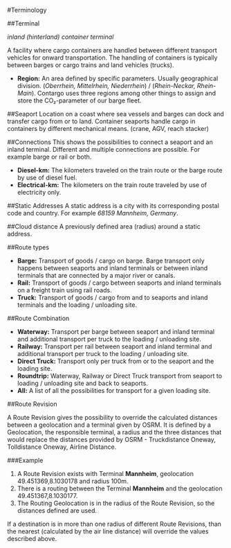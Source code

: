 #Terminology

##Terminal

*inland (hinterland) container terminal*

A facility where cargo containers are handled between different transport vehicles for onward transportation. 
The handling of containers is typically between barges or cargo trains and land vehicles (trucks).

* **Region:** An area defined by specific parameters. 
Usually geographical division. (*Oberrhein, Mittelrhein, Niederrhein*) / (*Rhein-Neckar, Rhein-Main*).
Contargo uses three regions among other things to assign and store the CO₂-parameter of our barge fleet.


##Seaport
Location on a coast where sea vessels and barges can dock and transfer cargo from or to land. 
Container seaports handle cargo in containers by different mechanical means. (crane, AGV, reach stacker)


##Connections
This shows the possibilities to connect a seaport and an inland terminal.
Different and multiple connections are possible. For example barge or rail or both.

* **Diesel-km:** The kilometers traveled on the train route or the barge route by use of diesel fuel.
* **Electrical-km:** The kilometers on the train route traveled by use of electricity only.


##Static Addresses
A static address is a city with its corresponding postal code and country. For example *68159 Mannheim, Germany*.


##Cloud distance
A previously defined area (radius) around a static address.


##Route types

* **Barge:** Transport of goods / cargo on barge. 
Barge transport only happens between seaports and inland terminals or between inland terminals that are connected by a major river or canals.
* **Rail:** Transport of goods / cargo between seaports and inland terminals on a freight train using rail roads.
* **Truck:** Transport of goods / cargo from and to seaports and inland terminals and the loading / unloading site.


##Route Combination

* **Waterway:** Transport per barge between seaport and inland terminal and additional transport per truck to the loading / unloading site.
* **Railway:** Transport per rail between seaport and inland terminal and additional transport per truck to the loading / unloading site.
* **Direct Truck:** Transport only per truck from or to the seaport and the loading site.
* **Roundtrip:** Waterway, Railway or Direct Truck transport from seaport to loading / unloading site and back to seaports.
* **All:** A list of all the possibilities for transport for a given loading site.

##Route Revision

A Route Revision gives the possibility to override the calculated distances between a geolocation and a terminal given by OSRM.
It is defined by a Geolocation, the responsible terminal, a radius and the three distances that would replace the distances provided by OSRM - Truckdistance Oneway, Tolldistance Oneway, Airline Distance.

###Example

1. A Route Revision exists with Terminal **Mannheim**, geolocation 49.451369,8.1030178 and radius 100m.
2. There is a routing between the Terminal **Mannheim** and the geolocation 49.451367,8.1030177.
3. The Routing Geolocation is in the radius of the Route Revision, so the distances defined are used.

If a destination is in more than one radius of different Route Revisions, than the nearest (calculated by the air line distance) will override the values described above.